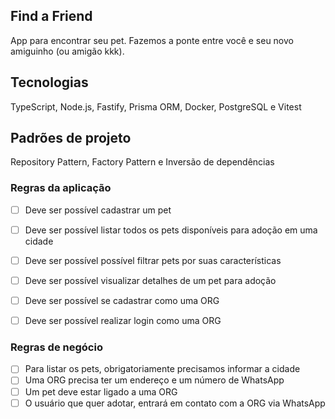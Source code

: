 ## Find a Friend

App para encontrar seu pet. Fazemos a ponte entre você e seu novo amiguinho (ou amigão kkk).

## Tecnologias

TypeScript, Node.js, Fastify, Prisma ORM, Docker, PostgreSQL e Vitest

## Padrões de projeto

Repository Pattern, Factory Pattern e Inversão de dependências

### Regras da aplicação

- [ ] Deve ser possível cadastrar um pet
- [ ] Deve ser possível listar todos os pets disponíveis para adoção em uma cidade
- [ ] Deve ser possível possível filtrar pets por suas características
- [ ] Deve ser possível visualizar detalhes de um pet para adoção


- [ ] Deve ser possível se cadastrar como uma ORG
- [ ] Deve ser possível realizar login como uma ORG

### Regras de negócio

- [ ] Para listar os pets, obrigatoriamente precisamos informar a cidade
- [ ] Uma ORG precisa ter um endereço e um número de WhatsApp
- [ ] Um pet deve estar ligado a uma ORG
- [ ] O usuário que quer adotar, entrará em contato com a ORG via WhatsApp
